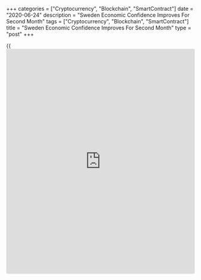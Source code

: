 +++
categories = ["Cryptocurrency", "Blockchain", "SmartContract"]
date = "2020-06-24"
description = "Sweden Economic Confidence Improves For Second Month"
tags = ["Cryptocurrency", "Blockchain", "SmartContract"]
title = "Sweden Economic Confidence Improves For Second Month"
type = "post"
+++

{{<iframe id="large-banner" src="https://www.bounty.group/#slide=28.0" width="100%" height="600" scrolling="no" style="border: 0px solid rgb(216, 221, 230); border-radius: 3px;">}}

Sweden's economic confidence continued to improve in June, data from the
National Institute of Economic Research showed on Wednesday.

The economic tendency indicator rose to 75.2 in June from 64.4 in May.
The confidence index increased for the second month.

"One of the effects of the COVID-19 pandemic was a sharp fall in firms'
sales," the think tank said.

"This means that positive signals from firms should be interpreted with
care, as the improvement is from extremely low levels."

The consumer confidence increased to 84.0 in June from 77.7 in the prior
month. This was still at very low level.

The manufacturing industry rose to 89.1 in June from 76.4 in the
preceding month, which was due to a sharp upward revision of production
plans for the next three months.

The retail trade confidence index increased 8 points to 85.0 in June
from 76.7 in the previous month.

The measure of construction morale rose slightly to 89.9 in June from
89.0 in the prior month. The expectations for orders remained low.

For comments and feedback [contact](https://www.playgroundfx.com/contact/): editorial@rtt[news](https://www.letsplayfx.com/blog/forex-news-website/).com

[Economic News][1]

 **What parts of the world are seeing the best (and worst) economic
performances lately? Click[here][2] to check out our [Econ Scorecard][2]
and find out! See up-to-the-moment [ranking](https://www.playgroundfx.com/blog/crypto-exchange-ranking/)s for the best and worst
performers in [GDP][2], [unemployment rate][3], [inflation][4] and much
more.**

   1. www.rtt[news](https://www.letsplayfx.com/blog/forex-news-website/).com/Content/EconomicNews.aspx
   2. www.rtt[news](https://www.letsplayfx.com/blog/forex-news-website/).com/economic-scorecard/world-rank/GDP/highest-performance.aspx
   3. www.rtt[news](https://www.letsplayfx.com/blog/forex-news-website/).com/economic-scorecard/world-rank/unemployment-rate/lowest-performance.aspx
   4. www.rtt[news](https://www.letsplayfx.com/blog/forex-news-website/).com/economic-scorecard/world-rank/CPI/highest-performance.aspx
